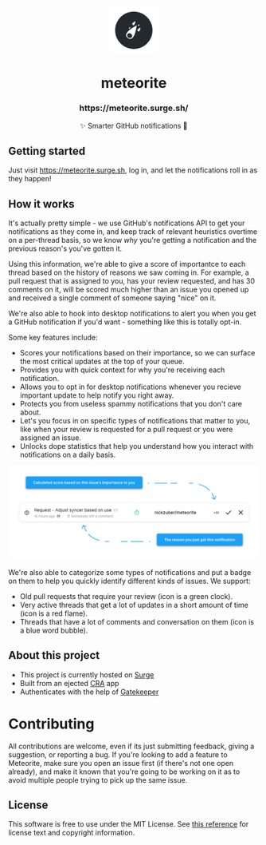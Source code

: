 <div align="center">
  <img width="100" src=".github/logo.png" />
  <h1>meteorite</h1>
  <h3>https://meteorite.surge.sh/</h3>
  <p>✨ Smarter GitHub notifications 🌱</p>
</div>

## Getting started

Just visit https://meteorite.surge.sh, log in, and let the notifications roll in as they happen!

## How it works

It's actually pretty simple - we use GitHub's notifications API to get your notifications as they come in, and keep track of relevant heuristics overtime on a per-thread basis, so we know _why_ you're getting a notification and the previous reason's you've gotten it.

Using this information, we're able to give a score of importantce to each thread based on the history of reasons we saw coming in. For example, a pull request that is assigned to you, has your review requested, and has 30 comments on it, will be scored much higher than an issue you opened up and received a single comment of someone saying "nice" on it.

We're also able to hook into desktop notifications to alert you when you get a GitHub notification if you'd want - something like this is totally opt-in.

Some key features include:

 - Scores your notifications based on their importance, so we can surface the most critical updates at the top of your queue.
 - Provides you with quick context for why you're receiving each notification.
 - Allows you to opt in for desktop notifications whenever you recieve important update to help notify you right away.
 - Protects you from useless spammy notifications that you don't care about.
 - Let's you focus in on specific types of notifications that matter to you, like when your review is requested for a pull request or you were assigned an issue.
 - Unlocks dope statistics that help you understand how you interact with notifications on a daily basis.

<div align="center">
  <img width="800" src=".github/example-row.png" />
</div>

We're also able to categorize some types of notifications and put a badge on them to help you quickly identify different kinds of issues. We support:

 - Old pull requests that require your review (icon is a green clock).
 - Very active threads that get a lot of updates in a short amount of time (icon is a red flame).
 - Threads that have a lot of comments and conversation on them (icon is a blue word bubble).

## About this project

 - This project is currently hosted on [Surge](https://surge.sh/)
 - Built from an ejected [CRA](https://github.com/facebook/create-react-app) app
 - Authenticates with the help of [Gatekeeper](https://github.com/prose/gatekeeper)

# Contributing

All contributions are welcome, even if its just submitting feedback, giving a suggestion, or reporting a bug. If you're looking to add a feature to Meteorite, make sure you open an issue first (if there's not one open already), and make it known that you're going to be working on it as to avoid multiple people trying to pick up the same issue.

## License

This software is free to use under the MIT License. See [this reference](https://opensource.org/licenses/MIT) for license text and copyright information.
